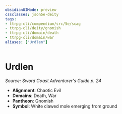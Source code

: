 ```yaml
---
obsidianUIMode: preview
cssclasses: json5e-deity
tags:
- ttrpg-cli/compendium/src/5e/scag
- ttrpg-cli/deity/gnomish
- ttrpg-cli/domain/death
- ttrpg-cli/domain/war
aliases: ["Urdlen"]
---
```

# Urdlen
*Source: Sword Coast Adventurer's Guide p. 24* 

- **Alignment**: Chaotic Evil
- **Domains**: Death, War
- **Pantheon**: Gnomish
- **Symbol**: White clawed mole emerging from ground